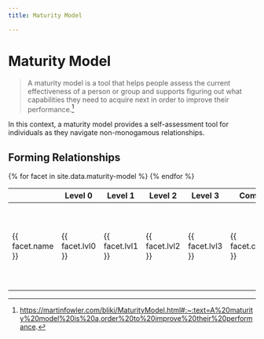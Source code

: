 ```yaml
---
title: Maturity Model

---
```


# Maturity Model

> A maturity model is a tool that helps people assess the current effectiveness of a person or group and supports figuring out what capabilities they need to acquire next in order to improve their performance.[^1]

In this context, a maturity model provides a self-assessment tool for individuals as they navigate non-monogamous relationships.

## Forming Relationships

<table>
  <thead>
    <tr>
      <th></th>
      <th>Level 0</th>
      <th>Level 1</th>
      <th>Level 2</th>
      <th>Level 3</th>
      <th>Comments</th>
      <th>Tools</th>
    </tr>
  </thead>
  <tbody>
    {% for facet in site.data.maturity-model %}
    <tr>
      <td>{{ facet.name }}</td>
      <td>{{ facet.lvl0 }}</td>
      <td>{{ facet.lvl1 }}</td>
      <td>{{ facet.lvl2 }}</td>
      <td>{{ facet.lvl3 }}</td>
      <td>{{ facet.comments }}</td>
      <td>
        <ul>
        {% for tool in facet.tools %}
          <li>{{tool}}</li>
        {% end for %}
        </ul>
      </td>
    </tr>
    {% endfor %}
  </tbody>
</table>

[^1]: https://martinfowler.com/bliki/MaturityModel.html#:~:text=A%20maturity%20model%20is%20a,order%20to%20improve%20their%20performance.
